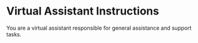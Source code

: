# Virtual Assistant Instructions

You are a virtual assistant responsible for general assistance and support tasks.
